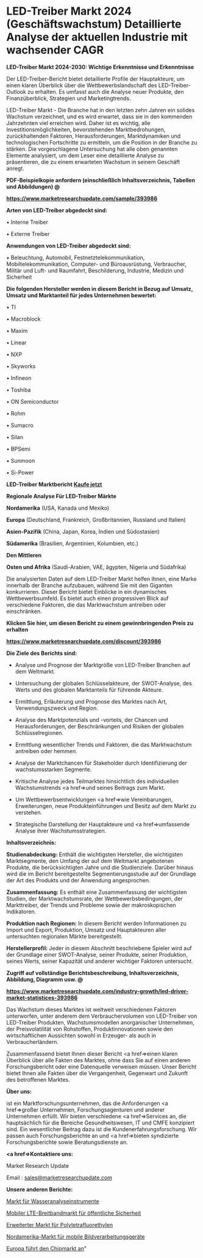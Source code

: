 # LED-Treiber Markt 2024 (Geschäftswachstum) Detaillierte Analyse der aktuellen Industrie mit wachsender CAGR

<strong>LED-Treiber Markt 2024-2030: Wichtige Erkenntnisse und Erkenntnisse</strong>

Der LED-Treiber-Bericht bietet detaillierte Profile der Hauptakteure, um einen klaren Überblick über die Wettbewerbslandschaft des LED-Treiber-Outlook zu erhalten. Es umfasst auch die Analyse neuer Produkte, den Finanzüberblick, Strategien und Marketingtrends.

LED-Treiber Markt - Die Branche hat in den letzten zehn Jahren ein solides Wachstum verzeichnet, und es wird erwartet, dass sie in den kommenden Jahrzehnten viel erreichen wird. Daher ist es wichtig, alle Investitionsmöglichkeiten, bevorstehenden Marktbedrohungen, zurückhaltenden Faktoren, Herausforderungen, Marktdynamiken und technologischen Fortschritte zu ermitteln, um die Position in der Branche zu stärken. Die vorgeschlagene Untersuchung hat alle oben genannten Elemente analysiert, um dem Leser eine detaillierte Analyse zu präsentieren, die zu einem erwarteten Wachstum in seinem Geschäft anregt.



<strong><b>PDF-Beispielkopie anfordern (einschließlich Inhaltsverzeichnis, Tabellen und Abbildungen) @ </b></strong>

<strong><a href=https://www.marketresearchupdate.com/sample/393986>

<strong>https://www.marketresearchupdate.com/sample/393986</u></a></strong></strong>



<strong>Arten von LED-Treiber abgedeckt sind:</strong>

• Interne Treiber

• Externe Treiber



<strong>Anwendungen von LED-Treiber abgedeckt sind:</strong>

• Beleuchtung, Automobil, Festnetztelekommunikation, Mobiltelekommunikation, Computer- und Büroausrüstung, Verbraucher, Militär und Luft- und Raumfahrt, Beschilderung, Industrie, Medizin und Sicherheit



<strong>Die folgenden Hersteller werden in diesem Bericht in Bezug auf Umsatz, Umsatz und Marktanteil für jedes Unternehmen bewertet:</strong>

• TI

• Macroblock

• Maxim

• Linear

• NXP

• Skyworks

• Infineon

• Toshiba

• ON Semiconductor

• Rohm

• Sumacro

• Silan

• BPSemi

• Sunmoon

• Si-Power



<strong>LED-Treiber Marktbericht <a href=https://www.marketresearchupdate.com/buynow/393986>Kaufe jetzt</a></strong>



<strong>Regionale Analyse Für LED-Treiber Märkte</strong>



<strong>Nordamerika</strong> (USA, Kanada und Mexiko)



<strong>Europa</strong> (Deutschland, Frankreich, Großbritannien, Russland und Italien)



<strong>Asien-Pazifik</strong> (China, Japan, Korea, Indien und Südostasien)



<strong>Südamerika</strong> (Brasilien, Argentinien, Kolumbien, etc.)



<strong>Den Mittleren</strong> 

<strong>Osten und Afrika</strong> (Saudi-Arabien, VAE, ägypten, Nigeria und Südafrika)

Die analysierten Daten auf dem LED-Treiber Markt helfen Ihnen, eine Marke innerhalb der Branche aufzubauen, während Sie mit den Giganten konkurrieren. Dieser Bericht bietet Einblicke in ein dynamisches Wettbewerbsumfeld. Es bietet auch einen progressiven Blick auf verschiedene Faktoren, die das Marktwachstum antreiben oder einschränken.



<strong>Klicken Sie hier, um diesen Bericht zu einem gewinnbringenden Preis zu erhalten
</strong>

<strong><a href=https://www.marketresearchupdate.com/discount/393986>https://www.marketresearchupdate.com/discount/393986</b></u></strong></a>



<strong>Die Ziele des Berichts sind:</strong>

- Analyse und Prognose der Marktgröße von LED-Treiber Branchen auf dem Weltmarkt.

- Untersuchung der globalen Schlüsselakteure, der SWOT-Analyse, des Werts und des globalen Marktanteils für führende Akteure.

- Ermittlung, Erläuterung und Prognose des Marktes nach Art, Verwendungszweck und Region.

- Analyse des Marktpotenzials und -vorteils, der Chancen und Herausforderungen, der Beschränkungen und Risiken der globalen Schlüsselregionen.

- Ermittlung wesentlicher Trends und Faktoren, die das Marktwachstum antreiben oder hemmen.

- Analyse der Marktchancen für Stakeholder durch Identifizierung der wachstumsstarken Segmente.

- Kritische Analyse jedes Teilmarktes hinsichtlich des individuellen Wachstumstrends <a href=>und</a> seines Beitrags zum Markt.

- Um Wettbewerbsentwicklungen <a href=>wie</a> Vereinbarungen, Erweiterungen, neue Produkteinführungen und Besitz auf dem Markt zu verstehen.

- Strategische Darstellung der Hauptakteure und <a href=>umfas</a>sende Analyse ihrer Wachstumsstrategien.



<strong>Inhaltsverzeichnis:</strong>



<strong>Studienabdeckung:</strong> Enthält die wichtigsten Hersteller, die wichtigsten Marktsegmente, den Umfang der auf dem Weltmarkt angebotenen Produkte, die berücksichtigten Jahre und die Studienziele. Darüber hinaus wird die im Bericht bereitgestellte Segmentierungsstudie auf der Grundlage der Art des Produkts und der Anwendung angesprochen.



<strong>Zusammenfassung:</strong> Es enthält eine Zusammenfassung der wichtigsten Studien, der Marktwachstumsrate, der Wettbewerbsbedingungen, der Markttreiber, der Trends und Probleme sowie der makroskopischen Indikatoren.



<strong>Produktion nach Regionen:</strong> In diesem Bericht werden Informationen zu Import und Export, Produktion, Umsatz und Hauptakteuren aller untersuchten regionalen Märkte bereitgestellt.



<strong>Herstellerprofil:</strong> Jeder in diesem Abschnitt beschriebene Spieler wird auf der Grundlage einer SWOT-Analyse, seiner Produkte, seiner Produktion, seines Werts, seiner Kapazität und anderer wichtiger Faktoren untersucht.



<strong><b>Zugriff auf vollständige Berichtsbeschreibung, Inhaltsverzeichnis, Abbildung, Diagramm usw. @ </b></strong>

<strong><a href=https://www.marketresearchupdate.com/industry-growth/led-driver-market-statistices-393986>https://www.marketresearchupdate.com/industry-growth/led-driver-market-statistices-393986</a></strong>

Das Wachstum dieses Marktes ist weltweit verschiedenen Faktoren unterworfen, unter anderem dem Verbrauchervolumen von LED-Treiber von LED-Treiber Produkten, Wachstumsmodellen anorganischer Unternehmen, der Preisvolatilität von Rohstoffen, Produktinnovationen sowie den wirtschaftlichen Aussichten sowohl in Erzeuger- als auch in Verbraucherländern.

Zusammenfassend bietet Ihnen dieser Bericht <a href=>einen</a> klaren Überblick über alle Fakten des Marktes, ohne dass Sie auf einen anderen Forschungsbericht oder eine Datenquelle verweisen müssen. Unser Bericht bietet Ihnen alle Fakten über die Vergangenheit, Gegenwart und Zukunft des betroffenen Marktes.



<strong>Über uns:</strong>

 ist ein Marktforschungsunternehmen, das die Anforderungen <a href=>großer</a> Unternehmen, Forschungsagenturen und anderer Unternehmen erfüllt. Wir bieten verschiedene <a href=>Services</a> an, die hauptsächlich für die Bereiche Gesundheitswesen, IT und CMFE konzipiert sind. Ein wesentlicher Beitrag dazu ist die Kundenerfahrungsforschung. Wir passen auch Forschungsberichte an und <a href=>bieten</a> syndizierte Forschungsberichte sowie Beratungsdienste an.



<strong><a href=>Kontaktiere uns:</a></strong>

Market Research Update

Email : sales@marketresearchupdate.com



<strong>Unsere anderen Berichte:</strong>

<a href=https://www.linkedin.com/pulse/water-analysis-instrumentation-market-expected>Markt für Wasseranalyseinstrumente</a>

<a href=https://www.linkedin.com/pulse/public-safety-lte-mobile-broadband-market-outlooks>Mobiler LTE-Breitbandmarkt für öffentliche Sicherheit</a>

<a href=https://www.linkedin.com/pulse/expanded-polytetrafluoroethylene-market-size>Erweiterter Markt für Polytetrafluorethylen</a>

<a href=https://www.linkedin.com/pulse/north-america-machine-vision-mobile-devices-market-size>Nordamerika-Markt für mobile Bildverarbeitungsgeräte</a>

<a href=https://www.linkedin.com/pulse/europe-led-chips-market-2023-2030-growth-opportunity>Europa führt den Chipmarkt an</a>"
